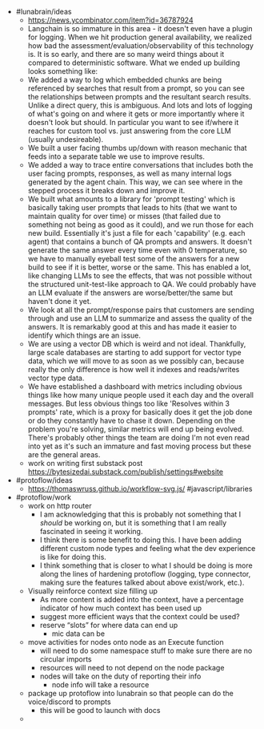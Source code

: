 - #lunabrain/ideas
	- https://news.ycombinator.com/item?id=36787924
	- Langchain is so immature in this area - it doesn't even have a plugin for logging. When we hit production general availability, we realized how bad the assessment/evaluation/observability of this technology is. It is so early, and there are so many weird things about it compared to deterministic software.
	  What we ended up building looks something like:
	- We added a way to log which embedded chunks are being referenced by searches that result from a prompt, so you can see the relationships between prompts and the resultant search results. Unlike a direct query, this is ambiguous. And lots and lots of logging of what's going on and where it gets or more importantly where it doesn't look but should. In particular you want to see if/where it reaches for custom tool vs. just answering from the core LLM (usually undesireable).
	- We built a user facing thumbs up/down with reason mechanic that feeds into a separate table we use to improve results.
	- We added a way to trace entire conversations that includes both the user facing prompts, responses, as well as many internal logs generated by the agent chain. This way, we can see where in the stepped process it breaks down and improve it.
	- We built what amounts to a library for 'prompt testing' which is basically taking user prompts that leads to hits (that we want to maintain quality for over time) or misses (that failed due to something not being as good as it could), and we run those for each new build. Essentially it's just a file for each 'capability' (e.g. each agent) that contains a bunch of QA prompts and answers. It doesn't generate the same answer every time even with 0 temperature, so we have to manually eyeball test some of the answers for a new build to see if it is better, worse or the same. This has enabled a lot, like changing LLMs to see the effects, that was not possible without the structured unit-test-like approach to QA. We could probably have an LLM evaluate if the answers are worse/better/the same but haven't done it yet.
	- We look at all the prompt/response pairs that customers are sending through and use an LLM to summarize and assess the quality of the answers. It is remarkably good at this and has made it easier to identify which things are an issue.
	- We are using a vector DB which is weird and not ideal. Thankfully, large scale databases are starting to add support for vector type data, which we will move to as soon as we possibly can, because really the only difference is how well it indexes and reads/writes vector type data.
	- We have established a dashboard with metrics including obvious things like how many unique people used it each day and the overall messages. But less obvious things too like 'Resolves within 3 prompts' rate, which is a proxy for basically does it get the job done or do they constantly have to chase it down. Depending on the problem you're solving, similar metrics will end up being evolved.
	  There's probably other things the team are doing I'm not even read into yet as it's such an immature and fast moving process but these are the general areas.
	- work on writing first substack post https://bytesizedai.substack.com/publish/settings#website
- #protoflow/ideas
	- https://thomaswruss.github.io/workflow-svg.js/ #javascript/libraries
- #protoflow/work
	- work on http router
		- I am acknowledging that this is probably not something that I _should_ be working on, but it is something that I am really fascinated in seeing it working.
		- I think there is some benefit to doing this. I have been adding different custom node types and feeling what the dev experience is like for doing this.
		- I think something that is closer to what I should be doing is more along the lines of hardening protoflow (logging, type connector, making sure the features talked about above exist/work, etc.).
	- Visually reinforce context size filling up
		- As more content is added into the context, have a percentage indicator of how much context has been used up
		- suggest more efficient ways that the context could be used?
		- reserve “slots” for where data can end up
			- mic data can be
	- move activities for nodes onto node as an Execute function
		- will need to do some namespace stuff to make sure there are no circular imports
		- resources will need to not depend on the node package
		- nodes will take on the duty of reporting their info
			- node info will take a resource
	- package up protoflow into lunabrain so that people can do the voice/discord to prompts
		- this will be good to launch with docs
	-
